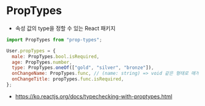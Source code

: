 # PropTypes

- 속성 값의 type을 정할 수 있는 React 패키지

```javascript
import PropTypes from "prop-types";

User.propTypes = {
  male: PropTypes.bool.isRequired,
  age: PropTypes.number,
  type: PropTypes.oneOf(["gold", "silver", "bronze"]),
  onChangeName: PropTypes.func, // (name: string) => void 같은 형태로 매개변수나 반환 값을 적어주면 좋다.
  onChangeTitle: propTypes.func.isRequired,
};
```

- https://ko.reactjs.org/docs/typechecking-with-proptypes.html
